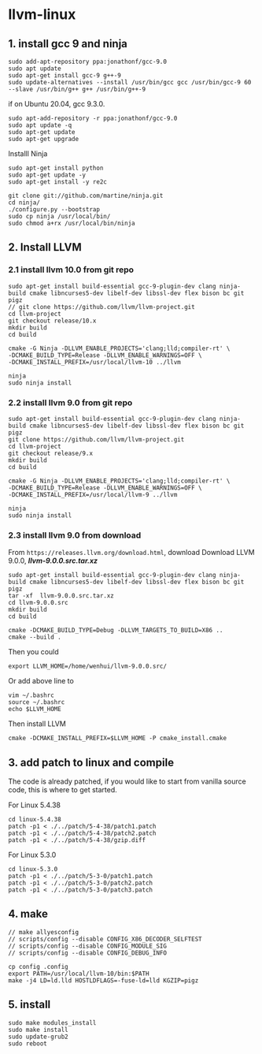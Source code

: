 # llvm-linux

## 1. install gcc 9 and ninja
```
sudo add-apt-repository ppa:jonathonf/gcc-9.0
sudo apt update
sudo apt-get install gcc-9 g++-9
sudo update-alternatives --install /usr/bin/gcc gcc /usr/bin/gcc-9 60 --slave /usr/bin/g++ g++ /usr/bin/g++-9
```

if on Ubuntu 20.04, gcc 9.3.0. 
```  
sudo apt-add-repository -r ppa:jonathonf/gcc-9.0
sudo apt update -q
sudo apt-get update
sudo apt-get upgrade
```
Installl Ninja 

```
sudo apt-get install python
sudo apt-get update -y
sudo apt-get install -y re2c

git clone git://github.com/martine/ninja.git
cd ninja/
./configure.py --bootstrap
sudo cp ninja /usr/local/bin/
sudo chmod a+rx /usr/local/bin/ninja
```

## 2. Install LLVM

### 2.1 install llvm 10.0 from git repo
```
sudo apt-get install build-essential gcc-9-plugin-dev clang ninja-build cmake libncurses5-dev libelf-dev libssl-dev flex bison bc git pigz
// git clone https://github.com/llvm/llvm-project.git
cd llvm-project
git checkout release/10.x
mkdir build
cd build

cmake -G Ninja -DLLVM_ENABLE_PROJECTS='clang;lld;compiler-rt' \
-DCMAKE_BUILD_TYPE=Release -DLLVM_ENABLE_WARNINGS=OFF \
-DCMAKE_INSTALL_PREFIX=/usr/local/llvm-10 ../llvm

ninja
sudo ninja install
```



### 2.2 install llvm 9.0 from git repo
```
sudo apt-get install build-essential gcc-9-plugin-dev clang ninja-build cmake libncurses5-dev libelf-dev libssl-dev flex bison bc git pigz
git clone https://github.com/llvm/llvm-project.git
cd llvm-project
git checkout release/9.x
mkdir build
cd build

cmake -G Ninja -DLLVM_ENABLE_PROJECTS='clang;lld;compiler-rt' \
-DCMAKE_BUILD_TYPE=Release -DLLVM_ENABLE_WARNINGS=OFF \
-DCMAKE_INSTALL_PREFIX=/usr/local/llvm-9 ../llvm

ninja
sudo ninja install
```

### 2.3 install llvm 9.0 from download 
From ` https://releases.llvm.org/download.html `, download Download LLVM 9.0.0, ***llvm-9.0.0.src.tar.xz***

```
sudo apt-get install build-essential gcc-9-plugin-dev clang ninja-build cmake libncurses5-dev libelf-dev libssl-dev flex bison bc git pigz
tar -xf  llvm-9.0.0.src.tar.xz
cd llvm-9.0.0.src
mkdir build
cd build

cmake -DCMAKE_BUILD_TYPE=Debug -DLLVM_TARGETS_TO_BUILD=X86 ..
cmake --build .
```

Then you could
```
export LLVM_HOME=/home/wenhui/llvm-9.0.0.src/
```
Or add above line to 
```
vim ~/.bashrc 
source ~/.bashrc 
echo $LLVM_HOME
```
Then install LLVM
```
cmake -DCMAKE_INSTALL_PREFIX=$LLVM_HOME -P cmake_install.cmake

```

## 3. add patch to linux and compile

The code is already patched, if you would like to start from vanilla source code, this is where to get started.

For Linux 5.4.38
```
cd linux-5.4.38
patch -p1 < ./../patch/5-4-38/patch1.patch
patch -p1 < ./../patch/5-4-38/patch2.patch
patch -p1 < ./../patch/5-4-38/gzip.diff
```
For Linux 5.3.0
```
cd linux-5.3.0
patch -p1 < ./../patch/5-3-0/patch1.patch
patch -p1 < ./../patch/5-3-0/patch2.patch
patch -p1 < ./../patch/5-3-0/patch3.patch
```

## 4. make 
```
// make allyesconfig
// scripts/config --disable CONFIG_X86_DECODER_SELFTEST
// scripts/config --disable CONFIG_MODULE_SIG
// scripts/config --disable CONFIG_DEBUG_INFO

cp config .config
export PATH=/usr/local/llvm-10/bin:$PATH
make -j4 LD=ld.lld HOSTLDFLAGS=-fuse-ld=lld KGZIP=pigz
```

## 5. install
```
sudo make modules_install
sudo make install
sudo update-grub2
sudo reboot
```

